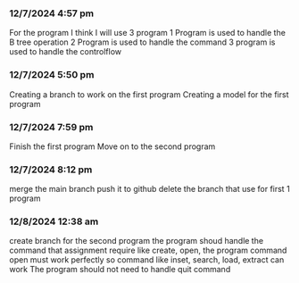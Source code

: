 ### 12/7/2024 4:57 pm
For the program I think I will use 3 program 
1 Program is used to handle the B tree operation 
2 Program is used to handle the command
3 program is used to handle the controlflow

### 12/7/2024 5:50 pm
Creating a branch to work on the first program
Creating a model for the first program

### 12/7/2024 7:59 pm
Finish the first program
Move on to the second program

### 12/7/2024 8:12 pm
merge the main branch
push it to github
delete the branch that use for first 1 program


### 12/8/2024 12:38 am
create branch for the second program
the program shoud handle the command that assignment require like create, open,
the program command open must work perfectly so command like inset, search, load, extract can work
The program should not need to handle quit command